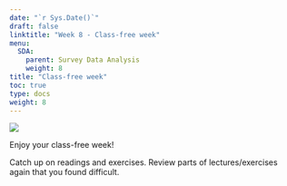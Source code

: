 ```yaml
---
date: "`r Sys.Date()`"
draft: false
linktitle: "Week 8 - Class-free week"
menu:
  SDA:
    parent: Survey Data Analysis
    weight: 8
title: "Class-free week"
toc: true
type: docs
weight: 8
---
```


![](/files/SDA/class_free.gif)

Enjoy your class-free week!

Catch up on readings and exercises. Review parts of lectures/exercises again that you found difficult.
